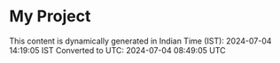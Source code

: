 # My Project

This content is dynamically generated in Indian Time (IST): 2024-07-04 14:19:05 IST
Converted to UTC: 2024-07-04 08:49:05 UTC
